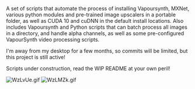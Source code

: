 A set of scripts that automate the process of installing Vapoursynth, MXNet, various python modules and pre-trained image upscalers in a portable folder, as well as CUDA 10 and cuDNN in the default install locations. Also includes Vapoursynth and Python scripts that can batch process all images in a directory, and handle alpha channels, as well as some pre-configured VapourSynth video processing scripts. 

I'm away from my desktop for a few months, so commits will be limited, but this project is still active!

Scripts under construction, read the WIP README at your own peril!

![WzLvUe.gif](https://i.lensdump.com/i/WzLvUe.gif)
![WzLMZk.gif](https://i.lensdump.com/i/WzLMZk.gif)


